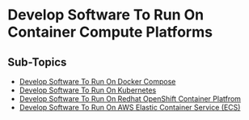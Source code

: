 # Develop Software To Run On Container Compute Platforms

## Sub-Topics

- [Develop Software To Run On Docker Compose](develop-software-to-run-on-docker-compose.md)
- [Develop Software To Run On Kubernetes](develop-software-to-run-on-kubernetes.md)
- [Develop Software To Run On Redhat OpenShift Container Platfrom](develop-software-to-run-on-redhat-openshift-container-platform.md)
- [Develop Software To Run On AWS Elastic Container Service (ECS)](develop-software-to-run-on-aws-ecs.md)